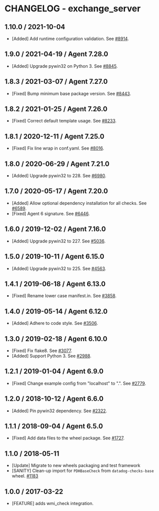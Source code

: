 # CHANGELOG - exchange_server

## 1.10.0 / 2021-10-04

* [Added] Add runtime configuration validation. See [#8914](https://github.com/DataDog/integrations-core/pull/8914).

## 1.9.0 / 2021-04-19 / Agent 7.28.0

* [Added] Upgrade pywin32 on Python 3. See [#8845](https://github.com/DataDog/integrations-core/pull/8845).

## 1.8.3 / 2021-03-07 / Agent 7.27.0

* [Fixed] Bump minimum base package version. See [#8443](https://github.com/DataDog/integrations-core/pull/8443).

## 1.8.2 / 2021-01-25 / Agent 7.26.0

* [Fixed] Correct default template usage. See [#8233](https://github.com/DataDog/integrations-core/pull/8233).

## 1.8.1 / 2020-12-11 / Agent 7.25.0

* [Fixed] Fix line wrap in conf.yaml. See [#8016](https://github.com/DataDog/integrations-core/pull/8016).

## 1.8.0 / 2020-06-29 / Agent 7.21.0

* [Added] Upgrade pywin32 to 228. See [#6980](https://github.com/DataDog/integrations-core/pull/6980).

## 1.7.0 / 2020-05-17 / Agent 7.20.0

* [Added] Allow optional dependency installation for all checks. See [#6589](https://github.com/DataDog/integrations-core/pull/6589).
* [Fixed] Agent 6 signature. See [#6446](https://github.com/DataDog/integrations-core/pull/6446).

## 1.6.0 / 2019-12-02 / Agent 7.16.0

* [Added] Upgrade pywin32 to 227. See [#5036](https://github.com/DataDog/integrations-core/pull/5036).

## 1.5.0 / 2019-10-11 / Agent 6.15.0

* [Added] Upgrade pywin32 to 225. See [#4563](https://github.com/DataDog/integrations-core/pull/4563).

## 1.4.1 / 2019-06-18 / Agent 6.13.0

* [Fixed] Rename lower case manifest.in. See [#3858](https://github.com/DataDog/integrations-core/pull/3858).

## 1.4.0 / 2019-05-14 / Agent 6.12.0

* [Added] Adhere to code style. See [#3506](https://github.com/DataDog/integrations-core/pull/3506).

## 1.3.0 / 2019-02-18 / Agent 6.10.0

* [Fixed] Fix flake8. See [#3077](https://github.com/DataDog/integrations-core/pull/3077).
* [Added] Support Python 3. See [#2988](https://github.com/DataDog/integrations-core/pull/2988).

## 1.2.1 / 2019-01-04 / Agent 6.9.0

* [Fixed] Change example config from "localhost" to ".". See [#2779][1].

## 1.2.0 / 2018-10-12 / Agent 6.6.0

* [Added] Pin pywin32 dependency. See [#2322][2].

## 1.1.1 / 2018-09-04 / Agent 6.5.0

* [Fixed] Add data files to the wheel package. See [#1727][3].

## 1.1.0 / 2018-05-11

* [Update] Migrate to new wheels packaging and test framework
* [SANITY] Clean-up import for `PDHBaseCheck` from `datadog-checks-base` wheel. [#1183][4]

## 1.0.0 / 2017-03-22

* [FEATURE] adds wmi_check integration.

<!--- The following link definition list is generated by PimpMyChangelog --->
[1]: https://github.com/DataDog/integrations-core/pull/2779
[2]: https://github.com/DataDog/integrations-core/pull/2322
[3]: https://github.com/DataDog/integrations-core/pull/1727
[4]: https://github.com/DataDog/integrations-core/issues/1183
